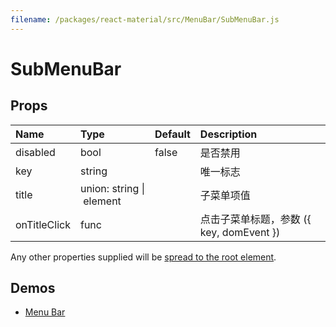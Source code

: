 ```yaml
---
filename: /packages/react-material/src/MenuBar/SubMenuBar.js
---
```


<!--- This documentation is automatically generated, do not try to edit it. -->

# SubMenuBar



## Props

| Name | Type | Default | Description |
|:-----|:-----|:--------|:------------|
| <span class="prop-name">disabled</span> | <span class="prop-type">bool | <span class="prop-default">false</span> | 是否禁用 |
| <span class="prop-name">key</span> | <span class="prop-type">string |  | 唯一标志 |
| <span class="prop-name">title</span> | <span class="prop-type">union:&nbsp;string&nbsp;&#124;<br>&nbsp;element<br> |  | 子菜单项值 |
| <span class="prop-name">onTitleClick</span> | <span class="prop-type">func |  | 点击子菜单标题，参数 ({ key, domEvent }) |

Any other properties supplied will be [spread to the root element](/guides/api#spread).

## Demos

- [Menu Bar](/demos/menu-bar)

